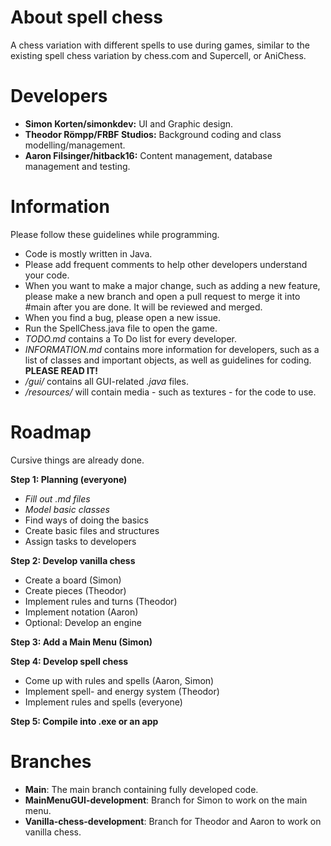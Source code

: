 # About spell chess
A chess variation with different spells to use during games, similar to the existing spell chess variation by chess.com and Supercell, or AniChess.

# Developers
- **Simon Korten/simonkdev:** UI and Graphic design.
- **Theodor Römpp/FRBF Studios:** Background coding and class modelling/management.
- **Aaron Filsinger/hitback16:** Content management, database management and testing.

# Information
Please follow these guidelines while programming.

- Code is mostly written in Java.
- Please add frequent comments to help other developers understand your code.
- When you want to make a major change, such as adding a new feature, please make a new branch and open a pull request to merge it into #main after you are done. It will be reviewed and merged.
- When you find a bug, please open a new issue.
- Run the SpellChess.java file to open the game.
- *TODO.md* contains a To Do list for every developer.
- *INFORMATION.md* contains more information for developers, such as a list of classes and important objects, as well as guidelines for coding. **PLEASE READ IT!**
- */gui/* contains all GUI-related *.java* files.
- */resources/* will contain media - such as textures - for the code to use.

# Roadmap
Cursive things are already done.

**Step 1: Planning (everyone)**
- *Fill out .md files*
- *Model basic classes*
- Find ways of doing the basics
- Create basic files and structures
- Assign tasks to developers

**Step 2: Develop vanilla chess**
- Create a board (Simon)
- Create pieces (Theodor)
- Implement rules and turns (Theodor)
- Implement notation (Aaron)
- Optional: Develop an engine

**Step 3: Add a Main Menu (Simon)**

**Step 4: Develop spell chess**
- Come up with rules and spells (Aaron, Simon)
- Implement spell- and energy system (Theodor)
- Implement rules and spells (everyone)

**Step 5: Compile into .exe or an app**

# Branches
- **Main**: The main branch containing fully developed code.
- **MainMenuGUI-development**: Branch for Simon to work on the main menu.
- **Vanilla-chess-development**: Branch for Theodor and Aaron to work on vanilla chess.
